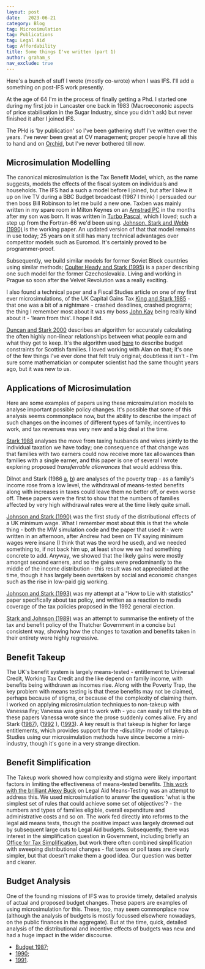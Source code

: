 ```yaml
---
layout: post
date:   2023-06-21
category: Blog
tag: Microsimulation
tag: Publications
tag: Legal Aid
tag: Affordability
title: Some things I've written (part 1)
author: graham_s
nav_exclude: true
---
```


Here's a bunch of stuff I wrote (mostly co-wrote) when I was IFS. I'll add a something on post-IFS work presently.

<!--more-->

At the age of 64 I'm in the process of finally getting a Phd. I started one during my first job in Lancaster one back in 1983 (Macroecononic aspects of price stabilisation in the Sugar Industry, since you didn't ask) but never finished it after I joined IFS.

The PHd is 'by publication' so I've been gathering stuff I've written over the years. I've never been great at CV management; proper people have all this to hand and on [Orchid](https://orcid.org/0000-0002-4740-8711), but I've never bothered till now.

## Microsimulation Modelling

The canonical microsimulation is the Tax Benefit Model, which, as the name suggests, models the effects of the fiscal system on individuals and households. The IFS had a such a model before I joined, but after I blew it up on live TV during a BBC Budget broadcast (1987 I think) I persuaded our then boss Bill Robinson to let me build a new one. Taxben was mainly written in my spare room in Milton Keynes on an [Amstrad PC](https://en.wikipedia.org/wiki/Amstrad_PCW) in the months after my son was born. It was written in [Turbo Pascal](https://en.wikipedia.org/wiki/Turbo_Pascal), which I loved; such a step up from the Fortran-66 we'd been using. [Johnson, Stark and Webb (1990)](https://virtual-worlds.scot/publications/docs/stark-webb-taxben.pdf) is the working paper. An updated version of that that model remains in use today; 25 years on it still has many technical advantages over competitor models such as Euromod. It's certainly proved to be programmer-proof.

Subsequently, we build similar models for former Soviet Block countries using similar methods; [Coulter Heady and Stark (1995)](https://virtual-worlds.scot/publications/docs/coulter-stark-cz.pdf) is a paper describing one such model for the former Czechoslovakia. Living and working in Prague so soon after the Velvet Revolution was a really exciting.

I also found a technical paper and a Fiscal Studies article on one of my first ever microsimulations, of the UK Capital Gains Tax [King and Stark 1985](https://virtual-worlds.scot/publications/docs/stark-king-cgt.pdf) - that one was a bit of a nightmare - crashed deadlines, crashed programs; the thing I remember most about it was my boss [John Kay](https://johnkay.com) being really kind about it - 'learn from this'. I hope I did. 

[Duncan and Stark 2000](https://virtual-worlds.scot/publications/docs/A_Recursive_Algorithm_to_Generate_Piecewise_Linear.pdf) describes an algorithm for accurately calculating the often highly non-linear relationships between what people earn and what they get to keep. It's the algorithm used [here](https://stb.virtual-worlds.scot/bcd/) to describe budget constraints for Scottish families. I loved working with Alan on that; it's one of the few things I've ever done that felt truly original; doubtless it isn't - I'm sure some mathematician or computer scientist had the same thought years ago, but it was new to us.

## Applications of Microsimulation

Here are some examples of papers using these microsimulation models to analyse important possible policy changes. It's possible that some of this analysis seems commonplace now, but the ability to describe the impact of such changes on the incomes of different types of family, incentives to work, and tax revenues was very new and a big deal at the time.

[Stark 1988](https://virtual-worlds.scot/publications/docs/stark-tax-family.pdf) analyses the move from taxing husbands and wives jointly to the individual taxation we have today; one consequence of that change was that families with two earners could now receive more tax allowances than families with a single earner, and this paper is one of several I wrote exploring proposed *transferrable allowances* that would address this. 

Dilnot and Stark (1986 [a](https://virtual-worlds.scot/publications/docs/dilnot-stark-oup.pdf), [b](https://doi.org/10.1111/j.1475-5890.1986.tb00410.x)) are analyses of the poverty trap - as a family's income rose from a low level, the withdrawal of means-tested benefits along with increases in taxes could leave them no better off, or even worse off. These papers were the first to show that the numbers of families affected by very high withdrawal rates were at the time likely quite small. 

[Johnson and Stark (1990)](https://virtual-worlds.scot/publications/docs/johnson-stark-mw.pdf) was the first study of the distributional effects of a UK minimum wage. What I remember most about this is that the whole thing - both the MW simulation code and the paper that used it - were written in an afternoon, after Andrew had been on TV saying minimum wages were insane (I think that was the word he used), and we needed something to, if not back him up, at least show we we had something concrete to add. Anyway, we showed that the likely gains were mostly amongst second earners, and so the gains were predominantly to the middle of the income distribution - this result was not appreciated at the time, though it has largely been overtaken by social and economic changes such as the rise in low-paid gig working. 

[Johnson and Stark (1993)](https://virtual-worlds.scot/publications/docs/Assessing_the_impact_of_tax_ch.pdf) was my attempt at a "How to Lie with statistics" paper specifically about tax policy, and written as a reaction to media coverage of the tax policies proposed in the 1992 general election. 

[Stark and Johnson (1989)](https://onlinelibrary-wiley-com.libezproxy.open.ac.uk/doi/10.1111/j.1475-5890.1986.tb00421.x) was an attempt to summarise the entirety of the tax and benefit policy of the Thatcher Government in a concise but consistent way, showing how the changes to taxation and benefits taken in their entirety were highly regressive.

## Benefit Takeup 

The UK's benefit system is largely means-tested - entitlement to Universal Credit, Working Tax Credit and the like depend on family income, with benefits being withdrawn as incomes rise. Along with the Poverty Trap, the key problem with means testing is that these benefits may not be claimed, perhaps because of stigma, or because of the complexity of claiming them. I worked on applying microsimulation techniques to non-takeup with Vanessa Fry; Vanessa was great to work with - you can easily tell the bits of these papers Vanessa wrote since the prose suddenly comes alive. Fry and Stark ([1987](https://virtual-worlds.scot/publications/docs/fry_stark_fs_1990_72044232X_ocr.pdf)), ([1992](https://virtual-worlds.scot/publications/docs/stark-fry-oup.pdf)
), ([1993](https://ifs.org.uk/sites/default/files/output_url_files/r41.pdf)). A key result is that takeup is higher for large entitlements, which provides support for the -disutility- model of takeup. Studies using our microsimulation methods have since become a mini-industry, though it's gone in a very strange direction.  
## Benefit Simplification

The Takeup work showed how complexity and stigma were likely important factors in limiting the effectiveness of means-tested benefits. [This work with the brilliant Alexy Buck](https://virtual-worlds.scot/publications/docs/buck-stark-legal-aid.pdf) on Legal Aid Means-Testing was an attempt to address this. We used microsimulation to answer the question: 'what is the simplest set of rules that could achieve some set of objectives'? - the numbers and types of families eligible, overall expenditure and administrative costs and so on.  The work fed directly into reforms to the legal aid means tests, though the positive impact was largely drowned out by subsequent large cuts to Legal Aid budgets. Subsequently, there was interest in the simplification question in Government, including briefly an [Office for Tax Simplification](https://www.gov.uk/government/organisations/office-of-tax-simplification), but work there often combined simplification with sweeping distributional changes - flat taxes or poll taxes are clearly simpler, but that doesn't make them a good idea. Our question was better and clearer.

## Budget Analysis

One of the founding missions of IFS was to provide timely, detailed analysis of actual and proposed budget changes. These papers are examples of using microsimulation for this. These, too, may seem commonplace now (although the analysis of budgets is mostly focussed elsewhere nowadays, on the public finances in the aggregate). But at the time, quick, detailed analysis of the distributional and incentive effects of budgets was new and had a huge impact in the wider discourse. 

* [Budget 1987](https://virtual-worlds.scot/publications/docs/stark-dilnot-budget-87.pdf);
* [1990](https://virtual-worlds.scot/publications/docs/stark-dilnot-webb-budget-90.pdf);
* [1991](https://virtual-worlds.scot/publications/docs/stark-dilnot-budget-91.pdf).
